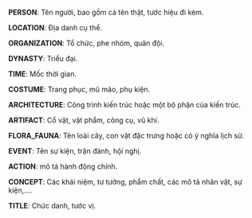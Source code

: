 **PERSON**: Tên người, bao gồm cả tên thật, tước hiệu đi kèm.

**LOCATION**: Địa danh cụ thể.

**ORGANIZATION**: Tổ chức, phe nhóm, quân đội.

**DYNASTY**: Triều đại.

**TIME**: Mốc thời gian.

**COSTUME**: Trang phục, mũ mão, phụ kiện.

**ARCHITECTURE**: Công trình kiến trúc hoặc một bộ phận của kiến trúc.

**ARTIFACT**: Cổ vật, vật phẩm, công cụ, vũ khí.

**FLORA_FAUNA**: Tên loài cây, con vật đặc trưng hoặc có ý nghĩa lịch sử.

**EVENT**: Tên sự kiện, trận đánh, hội nghị.

**ACTION**: mô tả hành động chính.

**CONCEPT**: Các khái niệm, tư tưởng, phẩm chất, các mô tả nhân vật, sự kiện,....

**TITLE**: Chức danh, tước vị.
